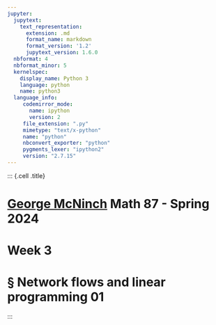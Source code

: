 ```yaml
---
jupyter:
  jupytext:
    text_representation:
      extension: .md
      format_name: markdown
      format_version: '1.2'
      jupytext_version: 1.6.0
  nbformat: 4
  nbformat_minor: 5
  kernelspec:
    display_name: Python 3
    language: python
    name: python3
  language_info:
     codemirror_mode:
       name: ipython
       version: 2
     file_extension: ".py"
     mimetype: "text/x-python"
     name: "python"
     nbconvert_exporter: "python"
     pygments_lexer: "ipython2"
     version: "2.7.15"
---
```

::: {.cell .title}
# [George McNinch](http://gmcninch.math.tufts.edu) Math 87 - Spring 2024

# Week 3
# § Network flows and linear programming 01
:::

